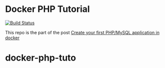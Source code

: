 # Docker PHP Tutorial
[![Build Status](https://travis-ci.org/kadnan/DockerPHPTutorial.svg?branch=master)](https://travis-ci.org/kadnan/DockerPHPTutorial)

This repo is the part of the post [Create your first PHP/MySQL application in docker](http://blog.adnansiddiqi.me/create-your-first-php-mysql-application-in-docker/?utm_source=docker_php_post&utm_medium=github&utm_campaign=c_docker_php_post)
# docker-php-tuto
